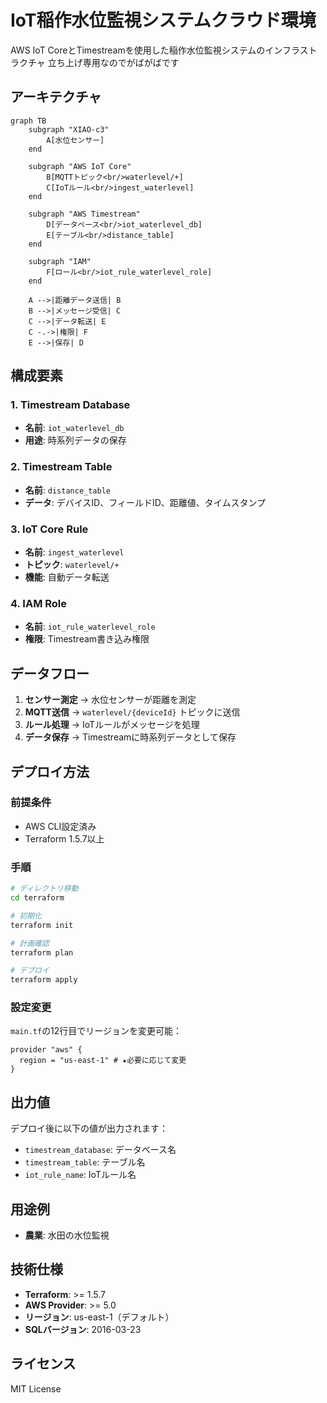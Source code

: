# IoT稲作水位監視システムクラウド環境

AWS IoT CoreとTimestreamを使用した稲作水位監視システムのインフラストラクチャ
立ち上げ専用なのでがばがばです



## アーキテクチャ

```mermaid
graph TB
    subgraph "XIAO-c3"
        A[水位センサー]
    end
    
    subgraph "AWS IoT Core"
        B[MQTTトピック<br/>waterlevel/+]
        C[IoTルール<br/>ingest_waterlevel]
    end
    
    subgraph "AWS Timestream"
        D[データベース<br/>iot_waterlevel_db]
        E[テーブル<br/>distance_table]
    end
    
    subgraph "IAM"
        F[ロール<br/>iot_rule_waterlevel_role]
    end
    
    A -->|距離データ送信| B
    B -->|メッセージ受信| C
    C -->|データ転送| E
    C -.->|権限| F
    E -->|保存| D
```

## 構成要素

### 1. Timestream Database
- **名前**: `iot_waterlevel_db`
- **用途**: 時系列データの保存

### 2. Timestream Table
- **名前**: `distance_table`
- **データ**: デバイスID、フィールドID、距離値、タイムスタンプ

### 3. IoT Core Rule
- **名前**: `ingest_waterlevel`
- **トピック**: `waterlevel/+`
- **機能**: 自動データ転送

### 4. IAM Role
- **名前**: `iot_rule_waterlevel_role`
- **権限**: Timestream書き込み権限

## データフロー

1. **センサー測定** → 水位センサーが距離を測定
2. **MQTT送信** → `waterlevel/{deviceId}` トピックに送信
3. **ルール処理** → IoTルールがメッセージを処理
4. **データ保存** → Timestreamに時系列データとして保存

## デプロイ方法

### 前提条件
- AWS CLI設定済み
- Terraform 1.5.7以上

### 手順
```bash
# ディレクトリ移動
cd terraform

# 初期化
terraform init

# 計画確認
terraform plan

# デプロイ
terraform apply
```

### 設定変更
`main.tf`の12行目でリージョンを変更可能：
```hcl
provider "aws" {
  region = "us-east-1" # ★必要に応じて変更
}
```

## 出力値

デプロイ後に以下の値が出力されます：
- `timestream_database`: データベース名
- `timestream_table`: テーブル名
- `iot_rule_name`: IoTルール名

## 用途例

- **農業**: 水田の水位監視


## 技術仕様

- **Terraform**: >= 1.5.7
- **AWS Provider**: >= 5.0
- **リージョン**: us-east-1（デフォルト）
- **SQLバージョン**: 2016-03-23

## ライセンス

MIT License
